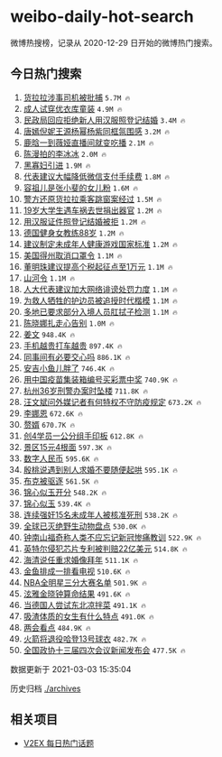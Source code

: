 # weibo-daily-hot-search

微博热搜榜，记录从 2020-12-29 日开始的微博热门搜索。

## 今日热门搜索

<!-- BEGIN -->

1. [货拉拉涉事司机被批捕](https://s.weibo.com/weibo?q=%23%E8%B4%A7%E6%8B%89%E6%8B%89%E6%B6%89%E4%BA%8B%E5%8F%B8%E6%9C%BA%E8%A2%AB%E6%89%B9%E6%8D%95%23&Refer=top) `5.7M 🔥`
1. [成人试穿优衣库童装](https://s.weibo.com/weibo?q=%23%E6%88%90%E4%BA%BA%E8%AF%95%E7%A9%BF%E4%BC%98%E8%A1%A3%E5%BA%93%E7%AB%A5%E8%A3%85%23&Refer=top) `4.9M 🔥`
1. [民政局回应拒绝新人用汉服照登记结婚](https://s.weibo.com/weibo?q=%23%E6%B0%91%E6%94%BF%E5%B1%80%E5%9B%9E%E5%BA%94%E6%8B%92%E7%BB%9D%E6%96%B0%E4%BA%BA%E7%94%A8%E6%B1%89%E6%9C%8D%E7%85%A7%E7%99%BB%E8%AE%B0%E7%BB%93%E5%A9%9A%23&Refer=top) `3.4M 🔥`
1. [唐嫣倪妮王源杨幂杨紫同框氛围感](https://s.weibo.com/weibo?q=%23%E5%94%90%E5%AB%A3%E5%80%AA%E5%A6%AE%E7%8E%8B%E6%BA%90%E6%9D%A8%E5%B9%82%E6%9D%A8%E7%B4%AB%E5%90%8C%E6%A1%86%E6%B0%9B%E5%9B%B4%E6%84%9F%23&Refer=top) `3.2M 🔥`
1. [鹿晗一到薇娅直播间就变吃播](https://s.weibo.com/weibo?q=%23%E9%B9%BF%E6%99%97%E4%B8%80%E5%88%B0%E8%96%87%E5%A8%85%E7%9B%B4%E6%92%AD%E9%97%B4%E5%B0%B1%E5%8F%98%E5%90%83%E6%92%AD%23&Refer=top) `2.1M 🔥`
1. [陈漫拍的李冰冰](https://s.weibo.com/weibo?q=%E9%99%88%E6%BC%AB%E6%8B%8D%E7%9A%84%E6%9D%8E%E5%86%B0%E5%86%B0&Refer=top) `2.0M 🔥`
1. [黑寡妇引进](https://s.weibo.com/weibo?q=%E9%BB%91%E5%AF%A1%E5%A6%87%E5%BC%95%E8%BF%9B&Refer=top) `1.9M 🔥`
1. [代表建议大幅降低微信支付手续费](https://s.weibo.com/weibo?q=%23%E4%BB%A3%E8%A1%A8%E5%BB%BA%E8%AE%AE%E5%A4%A7%E5%B9%85%E9%99%8D%E4%BD%8E%E5%BE%AE%E4%BF%A1%E6%94%AF%E4%BB%98%E6%89%8B%E7%BB%AD%E8%B4%B9%23&Refer=top) `1.8M 🔥`
1. [容祖儿是张小斐的女儿粉](https://s.weibo.com/weibo?q=%23%E5%AE%B9%E7%A5%96%E5%84%BF%E6%98%AF%E5%BC%A0%E5%B0%8F%E6%96%90%E7%9A%84%E5%A5%B3%E5%84%BF%E7%B2%89%23&Refer=top) `1.6M 🔥`
1. [警方还原货拉拉乘客跳窗案经过](https://s.weibo.com/weibo?q=%23%E8%AD%A6%E6%96%B9%E8%BF%98%E5%8E%9F%E8%B4%A7%E6%8B%89%E6%8B%89%E4%B9%98%E5%AE%A2%E8%B7%B3%E7%AA%97%E6%A1%88%E7%BB%8F%E8%BF%87%23&Refer=top) `1.5M 🔥`
1. [19岁大学生遇车祸去世捐出器官](https://s.weibo.com/weibo?q=%2319%E5%B2%81%E5%A4%A7%E5%AD%A6%E7%94%9F%E9%81%87%E8%BD%A6%E7%A5%B8%E5%8E%BB%E4%B8%96%E6%8D%90%E5%87%BA%E5%99%A8%E5%AE%98%23&Refer=top) `1.2M 🔥`
1. [用汉服证件照登记结婚被拒](https://s.weibo.com/weibo?q=%E7%94%A8%E6%B1%89%E6%9C%8D%E8%AF%81%E4%BB%B6%E7%85%A7%E7%99%BB%E8%AE%B0%E7%BB%93%E5%A9%9A%E8%A2%AB%E6%8B%92&Refer=top) `1.2M 🔥`
1. [德国健身女教练88岁](https://s.weibo.com/weibo?q=%E5%BE%B7%E5%9B%BD%E5%81%A5%E8%BA%AB%E5%A5%B3%E6%95%99%E7%BB%8388%E5%B2%81&Refer=top) `1.2M 🔥`
1. [建议制定未成年人健康游戏国家标准](https://s.weibo.com/weibo?q=%23%E5%BB%BA%E8%AE%AE%E5%88%B6%E5%AE%9A%E6%9C%AA%E6%88%90%E5%B9%B4%E4%BA%BA%E5%81%A5%E5%BA%B7%E6%B8%B8%E6%88%8F%E5%9B%BD%E5%AE%B6%E6%A0%87%E5%87%86%23&Refer=top) `1.2M 🔥`
1. [美国得州取消口罩令](https://s.weibo.com/weibo?q=%E7%BE%8E%E5%9B%BD%E5%BE%97%E5%B7%9E%E5%8F%96%E6%B6%88%E5%8F%A3%E7%BD%A9%E4%BB%A4&Refer=top) `1.1M 🔥`
1. [董明珠建议提高个税起征点至1万元](https://s.weibo.com/weibo?q=%23%E8%91%A3%E6%98%8E%E7%8F%A0%E5%BB%BA%E8%AE%AE%E6%8F%90%E9%AB%98%E4%B8%AA%E7%A8%8E%E8%B5%B7%E5%BE%81%E7%82%B9%E8%87%B31%E4%B8%87%E5%85%83%23&Refer=top) `1.1M 🔥`
1. [山河令](https://s.weibo.com/weibo?q=%E5%B1%B1%E6%B2%B3%E4%BB%A4&Refer=top) `1.1M 🔥`
1. [人大代表建议加大网络诽谤处罚力度](https://s.weibo.com/weibo?q=%23%E4%BA%BA%E5%A4%A7%E4%BB%A3%E8%A1%A8%E5%BB%BA%E8%AE%AE%E5%8A%A0%E5%A4%A7%E7%BD%91%E7%BB%9C%E8%AF%BD%E8%B0%A4%E5%A4%84%E7%BD%9A%E5%8A%9B%E5%BA%A6%23&Refer=top) `1.1M 🔥`
1. [为救人牺牲的护边员被追授时代楷模](https://s.weibo.com/weibo?q=%23%E4%B8%BA%E6%95%91%E4%BA%BA%E7%89%BA%E7%89%B2%E7%9A%84%E6%8A%A4%E8%BE%B9%E5%91%98%E8%A2%AB%E8%BF%BD%E6%8E%88%E6%97%B6%E4%BB%A3%E6%A5%B7%E6%A8%A1%23&Refer=top) `1.1M 🔥`
1. [多地已要求部分入境人员肛拭子检测](https://s.weibo.com/weibo?q=%E5%A4%9A%E5%9C%B0%E5%B7%B2%E8%A6%81%E6%B1%82%E9%83%A8%E5%88%86%E5%85%A5%E5%A2%83%E4%BA%BA%E5%91%98%E8%82%9B%E6%8B%AD%E5%AD%90%E6%A3%80%E6%B5%8B&Refer=top) `1.1M 🔥`
1. [陈晓娜扎走心告别](https://s.weibo.com/weibo?q=%23%E9%99%88%E6%99%93%E5%A8%9C%E6%89%8E%E8%B5%B0%E5%BF%83%E5%91%8A%E5%88%AB%23&Refer=top) `1.0M 🔥`
1. [姜文](https://s.weibo.com/weibo?q=%E5%A7%9C%E6%96%87&Refer=top) `948.4K 🔥`
1. [手机越贵打车越贵](https://s.weibo.com/weibo?q=%E6%89%8B%E6%9C%BA%E8%B6%8A%E8%B4%B5%E6%89%93%E8%BD%A6%E8%B6%8A%E8%B4%B5&Refer=top) `897.4K 🔥`
1. [同事间有必要交心吗](https://s.weibo.com/weibo?q=%23%E5%90%8C%E4%BA%8B%E9%97%B4%E6%9C%89%E5%BF%85%E8%A6%81%E4%BA%A4%E5%BF%83%E5%90%97%23&Refer=top) `886.1K 🔥`
1. [安吉小鱼儿胖了](https://s.weibo.com/weibo?q=%23%E5%AE%89%E5%90%89%E5%B0%8F%E9%B1%BC%E5%84%BF%E8%83%96%E4%BA%86%23&Refer=top) `746.4K 🔥`
1. [用中国疫苗集装箱编号买彩票中奖](https://s.weibo.com/weibo?q=%23%E7%94%A8%E4%B8%AD%E5%9B%BD%E7%96%AB%E8%8B%97%E9%9B%86%E8%A3%85%E7%AE%B1%E7%BC%96%E5%8F%B7%E4%B9%B0%E5%BD%A9%E7%A5%A8%E4%B8%AD%E5%A5%96%23&Refer=top) `740.9K 🔥`
1. [杭州36岁刑警办案时坠楼](https://s.weibo.com/weibo?q=%23%E6%9D%AD%E5%B7%9E36%E5%B2%81%E5%88%91%E8%AD%A6%E5%8A%9E%E6%A1%88%E6%97%B6%E5%9D%A0%E6%A5%BC%23&Refer=top) `711.8K 🔥`
1. [汪文斌问外媒记者有何特权不守防疫规定](https://s.weibo.com/weibo?q=%23%E6%B1%AA%E6%96%87%E6%96%8C%E9%97%AE%E5%A4%96%E5%AA%92%E8%AE%B0%E8%80%85%E6%9C%89%E4%BD%95%E7%89%B9%E6%9D%83%E4%B8%8D%E5%AE%88%E9%98%B2%E7%96%AB%E8%A7%84%E5%AE%9A%23&Refer=top) `673.2K 🔥`
1. [李娜恩](https://s.weibo.com/weibo?q=%E6%9D%8E%E5%A8%9C%E6%81%A9&Refer=top) `672.6K 🔥`
1. [赘婿](https://s.weibo.com/weibo?q=%E8%B5%98%E5%A9%BF&Refer=top) `670.7K 🔥`
1. [创4学员一公分组手印板](https://s.weibo.com/weibo?q=%23%E5%88%9B4%E5%AD%A6%E5%91%98%E4%B8%80%E5%85%AC%E5%88%86%E7%BB%84%E6%89%8B%E5%8D%B0%E6%9D%BF%23&Refer=top) `612.8K 🔥`
1. [景区15元4根面](https://s.weibo.com/weibo?q=%E6%99%AF%E5%8C%BA15%E5%85%834%E6%A0%B9%E9%9D%A2&Refer=top) `597.3K 🔥`
1. [数字人民币](https://s.weibo.com/weibo?q=%23%E6%95%B0%E5%AD%97%E4%BA%BA%E6%B0%91%E5%B8%81%23&Refer=top) `595.6K 🔥`
1. [殷桃说遇到别人求婚不要随便起哄](https://s.weibo.com/weibo?q=%23%E6%AE%B7%E6%A1%83%E8%AF%B4%E9%81%87%E5%88%B0%E5%88%AB%E4%BA%BA%E6%B1%82%E5%A9%9A%E4%B8%8D%E8%A6%81%E9%9A%8F%E4%BE%BF%E8%B5%B7%E5%93%84%23&Refer=top) `595.1K 🔥`
1. [布克被驱逐](https://s.weibo.com/weibo?q=%E5%B8%83%E5%85%8B%E8%A2%AB%E9%A9%B1%E9%80%90&Refer=top) `561.5K 🔥`
1. [锦心似玉开分](https://s.weibo.com/weibo?q=%23%E9%94%A6%E5%BF%83%E4%BC%BC%E7%8E%89%E5%BC%80%E5%88%86%23&Refer=top) `548.2K 🔥`
1. [锦心似玉](https://s.weibo.com/weibo?q=%E9%94%A6%E5%BF%83%E4%BC%BC%E7%8E%89&Refer=top) `539.4K 🔥`
1. [连续强奸15名未成年人被核准死刑](https://s.weibo.com/weibo?q=%E8%BF%9E%E7%BB%AD%E5%BC%BA%E5%A5%B815%E5%90%8D%E6%9C%AA%E6%88%90%E5%B9%B4%E4%BA%BA%E8%A2%AB%E6%A0%B8%E5%87%86%E6%AD%BB%E5%88%91&Refer=top) `538.2K 🔥`
1. [全球已灭绝野生动物盘点](https://s.weibo.com/weibo?q=%23%E5%85%A8%E7%90%83%E5%B7%B2%E7%81%AD%E7%BB%9D%E9%87%8E%E7%94%9F%E5%8A%A8%E7%89%A9%E7%9B%98%E7%82%B9%23&Refer=top) `530.0K 🔥`
1. [钟南山福奇称人类不应忘记新冠惨痛教训](https://s.weibo.com/weibo?q=%23%E9%92%9F%E5%8D%97%E5%B1%B1%E7%A6%8F%E5%A5%87%E7%A7%B0%E4%BA%BA%E7%B1%BB%E4%B8%8D%E5%BA%94%E5%BF%98%E8%AE%B0%E6%96%B0%E5%86%A0%E6%83%A8%E7%97%9B%E6%95%99%E8%AE%AD%23&Refer=top) `522.9K 🔥`
1. [英特尔侵犯芯片专利被判赔22亿美元](https://s.weibo.com/weibo?q=%E8%8B%B1%E7%89%B9%E5%B0%94%E4%BE%B5%E7%8A%AF%E8%8A%AF%E7%89%87%E4%B8%93%E5%88%A9%E8%A2%AB%E5%88%A4%E8%B5%9422%E4%BA%BF%E7%BE%8E%E5%85%83&Refer=top) `514.8K 🔥`
1. [海清说任重求婚像拜年](https://s.weibo.com/weibo?q=%23%E6%B5%B7%E6%B8%85%E8%AF%B4%E4%BB%BB%E9%87%8D%E6%B1%82%E5%A9%9A%E5%83%8F%E6%8B%9C%E5%B9%B4%23&Refer=top) `511.1K 🔥`
1. [金鱼排成一排看电视](https://s.weibo.com/weibo?q=%23%E9%87%91%E9%B1%BC%E6%8E%92%E6%88%90%E4%B8%80%E6%8E%92%E7%9C%8B%E7%94%B5%E8%A7%86%23&Refer=top) `510.6K 🔥`
1. [NBA全明星三分大赛名单](https://s.weibo.com/weibo?q=NBA%E5%85%A8%E6%98%8E%E6%98%9F%E4%B8%89%E5%88%86%E5%A4%A7%E8%B5%9B%E5%90%8D%E5%8D%95&Refer=top) `501.9K 🔥`
1. [泫雅金晓钟算命结果](https://s.weibo.com/weibo?q=%23%E6%B3%AB%E9%9B%85%E9%87%91%E6%99%93%E9%92%9F%E7%AE%97%E5%91%BD%E7%BB%93%E6%9E%9C%23&Refer=top) `491.6K 🔥`
1. [当德国人尝试东北凉拌菜](https://s.weibo.com/weibo?q=%23%E5%BD%93%E5%BE%B7%E5%9B%BD%E4%BA%BA%E5%B0%9D%E8%AF%95%E4%B8%9C%E5%8C%97%E5%87%89%E6%8B%8C%E8%8F%9C%23&Refer=top) `491.1K 🔥`
1. [吸渣体质的女生有什么特点](https://s.weibo.com/weibo?q=%23%E5%90%B8%E6%B8%A3%E4%BD%93%E8%B4%A8%E7%9A%84%E5%A5%B3%E7%94%9F%E6%9C%89%E4%BB%80%E4%B9%88%E7%89%B9%E7%82%B9%23&Refer=top) `491.0K 🔥`
1. [两会看点](https://s.weibo.com/weibo?q=%E4%B8%A4%E4%BC%9A%E7%9C%8B%E7%82%B9&Refer=top) `484.9K 🔥`
1. [火箭将退役哈登13号球衣](https://s.weibo.com/weibo?q=%E7%81%AB%E7%AE%AD%E5%B0%86%E9%80%80%E5%BD%B9%E5%93%88%E7%99%BB13%E5%8F%B7%E7%90%83%E8%A1%A3&Refer=top) `482.7K 🔥`
1. [全国政协十三届四次会议新闻发布会](https://s.weibo.com/weibo?q=%23%E5%85%A8%E5%9B%BD%E6%94%BF%E5%8D%8F%E5%8D%81%E4%B8%89%E5%B1%8A%E5%9B%9B%E6%AC%A1%E4%BC%9A%E8%AE%AE%E6%96%B0%E9%97%BB%E5%8F%91%E5%B8%83%E4%BC%9A%23&Refer=top) `477.5K 🔥`

数据更新于 2021-03-03 15:35:04

<!-- END -->

历史归档 [./archives](./archives)

## 相关项目

- [V2EX 每日热门话题](https://github.com/boojack/v2ex-daily-hot-topic)
